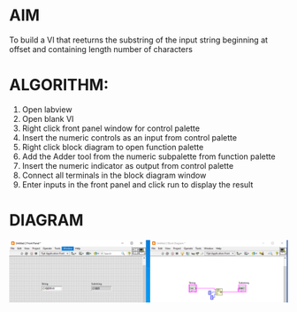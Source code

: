 # AIM
To build a VI that reeturns the substring of the input string beginning at offset and containing length number of characters
# ALGORITHM:
1. Open labview
2. Open blank VI
3. Right click front panel window for control palette
4. Insert the numeric controls as an input from control palette
5. Right click block diagram to open function palette
6. Add the Adder tool from the numeric subpalette from function palette
7. Insert the numeric indicator as output from control palette
8. Connect all terminals in the block diagram window
9. Enter inputs in the front panel and click run to display the result
# DIAGRAM
![Diagram](/Semester-7/Cyber-Physical-Systems/images/4(c).PNG)
